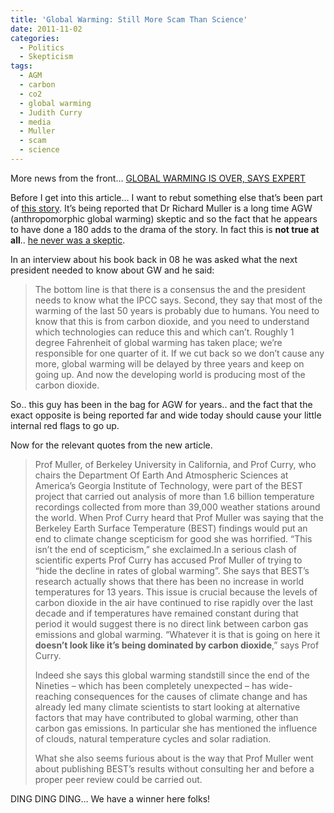 ```yaml
---
title: 'Global Warming: Still More Scam Than Science'
date: 2011-11-02
categories:
  - Politics
  - Skepticism
tags:
  - AGM
  - carbon
  - co2
  - global warming
  - Judith Curry
  - media
  - Muller
  - scam
  - science
---
```


More news from the front… [GLOBAL WARMING IS OVER, SAYS EXPERT][1]

 [1]: http://www.express.co.uk/features/view/280948/Is-global-warming-over-

Before I get into this article… I want to rebut something else that’s been part of [this story][2]. It’s being reported that Dr Richard Muller is a long time AGW (anthropomorphic global warming) skeptic and so the fact that he appears to have done a 180 adds to the drama of the story. In fact this is **not true at all**.. [he never was a skeptic][3].

 [2]: http://www.huffingtonpost.ca/2011/10/31/richard-muller-global-warming-skeptic-study_n_1066788.html
 [3]: http://www.grist.org/article/lets-get-physical

In an interview about his book back in 08 he was asked what the next president needed to know about GW and he said:<!--more-->

> The bottom line is that there is a consensus the and the president needs to know what the IPCC says. Second, they say that most of the warming of the last 50 years is probably due to humans. You need to know that this is from carbon dioxide, and you need to understand which technologies can reduce this and which can’t. Roughly 1 degree Fahrenheit of global warming has taken place; we’re responsible for one quarter of it. If we cut back so we don’t cause any more, global warming will be delayed by three years and keep on going up. And now the developing world is producing most of the carbon dioxide.

So.. this guy has been in the bag for AGW for years.. and the fact that the exact opposite is being reported far and wide today should cause your little internal red flags to go up.

Now for the relevant quotes from the new article.

> Prof Muller, of Berkeley University in California, and Prof Curry, who chairs the Department Of Earth And Atmospheric Sciences at America’s Georgia Institute of Technology, were part of the BEST project that carried out analysis of more than 1.6 billion temperature recordings collected from more than 39,000 weather stations around the world. When Prof Curry heard that Prof Muller was saying that the Berkeley Earth Surface Temperature (BEST) findings would put an end to climate change scepticism for good she was horrified. “This isn’t the end of scepticism,” she exclaimed.In a serious clash of scientific experts Prof Curry has accused Prof Muller of trying to “hide the decline in rates of global warming”. She says that BEST’s research actually shows that there has been no increase in world temperatures for 13 years. This issue is crucial because the levels of carbon dioxide in the air have continued to rise rapidly over the last decade and if temperatures have remained constant during that period it would suggest there is no direct link between carbon gas emissions and global warming.
> “Whatever it is that is going on here it **doesn’t look like it’s being dominated by carbon dioxide**,” says Prof Curry.
>
> Indeed she says this global warming standstill since the end of the Nineties – which has been completely unexpected – has wide-reaching consequences for the causes of climate change and has already led many climate scientists to start looking at alternative factors that may have contributed to global warming, other than carbon gas emissions. In particular she has mentioned the influence of clouds, natural temperature cycles and solar radiation.
>
> What she also seems furious about is the way that Prof Muller went about publishing BEST’s results without consulting her and before a proper peer review could be carried out.

DING DING DING… We have a winner here folks!
